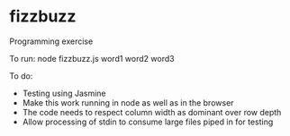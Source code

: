 fizzbuzz
========
Programming exercise

To run:
node fizzbuzz.js word1 word2 word3

To do:
- Testing using Jasmine
- Make this work running in node as well as in the browser
- The code needs to respect column width as dominant over row depth
- Allow processing of stdin to consume large files piped in for testing
